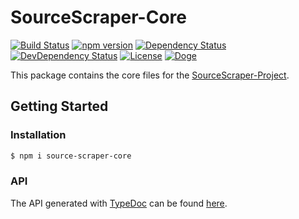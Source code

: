# SourceScraper-Core

[![Build Status](https://travis-ci.org/OpenByteDev/SourceScraper.svg?branch=master)](https://travis-ci.org/OpenByteDev/SourceScraper)
[![npm version](https://badge.fury.io/js/sourcescraper-core.svg)](https://www.npmjs.com/package/sourcescraper-core)
[![Dependency Status](https://david-dm.org/OpenByteDev/SourceScraper/status.svg?path=packages%2Fsourcescraper-core)](https://david-dm.org/OpenByteDev/SourceScraper?path=packages%2Fsourcescraper-core)
[![DevDependency Status](https://david-dm.org/OpenByteDev/SourceScraper/dev-status.svg?path=packages%2Fsourcescraper-core)](https://david-dm.org/OpenByteDev/SourceScraper?path=packages%2Fsourcescraper-core&type=dev)
[![License](https://img.shields.io/github/license/mashape/apistatus.svg)](https://opensource.org/licenses/MIT)
[![Doge](https://img.shields.io/badge/doge-wow-yellow.svg)]()

This package contains the core files for the [SourceScraper-Project](https://github.com/OpenByteDev/SourceScraper).

## Getting Started
### Installation
```bash
$ npm i source-scraper-core
```

### API
The API generated with [TypeDoc](http://typedoc.org/) can be found [here](https://openbytedev.github.io/SourceScraper/packages/sourcescraper-core/docs/).
